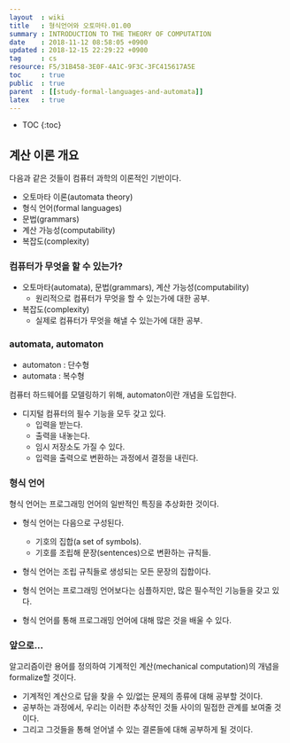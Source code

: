 ```yaml
---
layout  : wiki
title   : 형식언어와 오토마타.01.00
summary : INTRODUCTION TO THE THEORY OF COMPUTATION
date    : 2018-11-12 08:58:05 +0900
updated : 2018-12-15 22:29:22 +0900
tag     : cs
resource: F5/31B458-3E0F-4A1C-9F3C-3FC415617A5E
toc     : true
public  : true
parent  : [[study-formal-languages-and-automata]]
latex   : true
---
```

* TOC
{:toc}

## 계산 이론 개요

다음과 같은 것들이 컴퓨터 과학의 이론적인 기반이다.

* 오토마타 이론(automata theory)
* 형식 언어(formal languages)
* 문법(grammars)
* 계산 가능성(computability)
* 복잡도(complexity)

### 컴퓨터가 무엇을 할 수 있는가?

* 오토마타(automata), 문법(grammars), 계산 가능성(computability)
    * 원리적으로 컴퓨터가 무엇을 할 수 있는가에 대한 공부.
* 복잡도(complexity)
    * 실제로 컴퓨터가 무엇을 해낼 수 있는가에 대한 공부.

### automata, automaton

* automaton : 단수형
* automata : 복수형

컴퓨터 하드웨어를 모델링하기 위해, automaton이란 개념을 도입한다.

* 디지털 컴퓨터의 필수 기능을 모두 갖고 있다.
    * 입력을 받는다.
    * 출력을 내놓는다.
    * 임시 저장소도 가질 수 있다.
    * 입력을 출력으로 변환하는 과정에서 결정을 내린다.

### 형식 언어

형식 언어는 프로그래밍 언어의 일반적인 특징을 추상화한 것이다.

* 형식 언어는 다음으로 구성된다.
    * 기호의 집합(a set of symbols).
    * 기호를 조립해 문장(sentences)으로 변환하는 규칙들.

* 형식 언어는 조립 규칙들로 생성되는 모든 문장의 집합이다.
* 형식 언어는 프로그래밍 언어보다는 심플하지만, 많은 필수적인 기능들을 갖고 있다.
* 형식 언어를 통해 프로그래밍 언어에 대해 많은 것을 배울 수 있다.

### 앞으로...

알고리즘이란 용어를 정의하여 기계적인 계산(mechanical computation)의 개념을 formalize할 것이다.

* 기계적인 계산으로 답을 찾을 수 있/없는 문제의 종류에 대해 공부할 것이다.
* 공부하는 과정에서, 우리는 이러한 추상적인 것들 사이의 밀접한 관계를 보여줄 것이다.
* 그리고 그것들을 통해 얻어낼 수 있는 결론들에 대해 공부하게 될 것이다.

